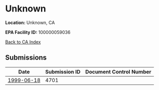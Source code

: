 # Unknown

**Location:** Unknown, CA

**EPA Facility ID:** 100000059036

[Back to CA Index](../../index.md)

## Submissions

| Date | Submission ID | Document Control Number |
|------|--------------|-------------------------|
| [1999-06-18](submissions/4701.md) | 4701 |  |

